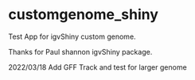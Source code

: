 # customgenome_shiny
Test App for igvShiny custom genome.

Thanks for Paul shannon igvShiny package.

2022/03/18 Add GFF Track and test for larger genome
